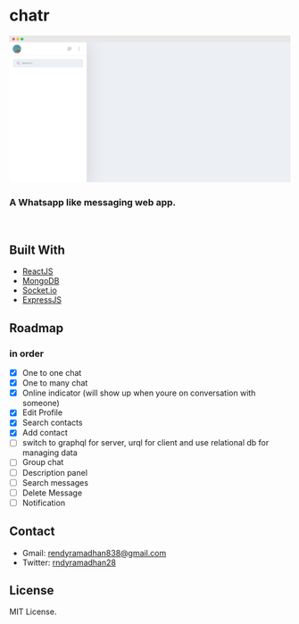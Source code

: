 # chatr
![](screenshot/ss.png)
### A Whatsapp like messaging web app.


<br>

## Built With
- [ReactJS](https://reactjs.org/)
- [MongoDB](https://www.mongodb.com/)
- [Socket.io](https://socket.io/)
- [ExpressJS](https://expressjs.com/)

## Roadmap
### in order
- [x] One to one chat
- [x] One to many chat
- [x] Online indicator (will show up when youre on conversation with someone)
- [x] Edit Profile
- [x] Search contacts
- [x] Add contact
- [ ] switch to graphql for server, urql for client and use relational db for managing data
- [ ] Group chat
- [ ] Description panel
- [ ] Search messages
- [ ] Delete Message
- [ ] Notification

## Contact
- Gmail: rendyramadhan838@gmail.com
- Twitter: [rndyramadhan28](https://twitter.com/rndyramadhan28)

## License
MIT License.